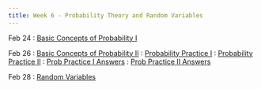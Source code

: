 ```yaml
---
title: Week 6 - Probability Theory and Random Variables
---
```


Feb 24
: [Basic Concepts of Probability I](https://rmshksu.github.io/stat240_spring2025/classes/d11-240-spr25.html)

Feb 26
: [Basic Concepts of Probability II](https://rmshksu.github.io/stat240_spring2025/classes/d12-240-spr25.html)
  : [Probability Practice I](https://rmshksu.github.io/stat240_spring2025/assets/files/ch9pq1.pdf)
  : [Probability Practice II](https://rmshksu.github.io/stat240_spring2025/assets/files/ch9pq2.pdf)
  : [Prob Practice I Answers](https://rmshksu.github.io/stat240_spring2025/assets/files/ch9pq1-ans.pdf)
  : [Prob Practice II Answers](https://rmshksu.github.io/stat240_spring2025/assets/files/ch9pq2-ans.pdf)

Feb 28
: [Random Variables](https://rmshksu.github.io/stat240_spring2025/classes/d13-240-spr25.html)
